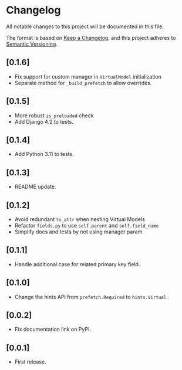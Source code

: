 # Changelog
All notable changes to this project will be documented in this file.

The format is based on [Keep a Changelog](https://keepachangelog.com/en/1.0.0/),
and this project adheres to [Semantic Versioning](https://semver.org/spec/v2.0.0.html).

## [0.1.6]

- Fix support for custom manager in `VirtualModel` initialization
- Separate method for `_build_prefetch` to allow overrides.

## [0.1.5]

- More robust `is_preloaded` check
- Add Django 4.2 to tests.

## [0.1.4]

- Add Python 3.11 to tests.

## [0.1.3]

- README update.

## [0.1.2]

- Avoid redundant `to_attr` when nesting Virtual Models
- Refactor `fields.py` to use `self.parent` and `self.field_name`
- Simplify docs and tests by not using manager param

## [0.1.1]

- Handle additional case for related primary key field.

## [0.1.0]

- Change the hints API from `prefetch.Required` to `hints.Virtual`.

## [0.0.2]

- Fix documentation link on PyPI.

## [0.0.1]

- First release.
